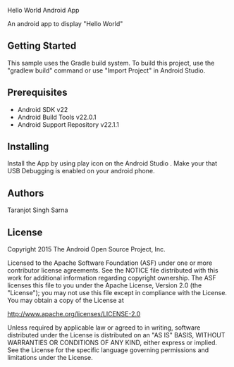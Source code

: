 Hello World Android App

An android app to display "Hello World"

Getting Started
---------------

This sample uses the Gradle build system. To build this project, use the
"gradlew build" command or use "Import Project" in Android Studio.

Prerequisites
-------------

- Android SDK v22
- Android Build Tools v22.0.1
- Android Support Repository v22.1.1

Installing
----------

Install the App by using play icon on the Android Studio . Make your that USB Debugging is enabled on your android phone.

Authors
-------

Taranjot Singh Sarna

License
-------

Copyright 2015 The Android Open Source Project, Inc.

Licensed to the Apache Software Foundation (ASF) under one or more contributor
license agreements.  See the NOTICE file distributed with this work for
additional information regarding copyright ownership.  The ASF licenses this
file to you under the Apache License, Version 2.0 (the "License"); you may not
use this file except in compliance with the License.  You may obtain a copy of
the License at

http://www.apache.org/licenses/LICENSE-2.0

Unless required by applicable law or agreed to in writing, software
distributed under the License is distributed on an "AS IS" BASIS, WITHOUT
WARRANTIES OR CONDITIONS OF ANY KIND, either express or implied.  See the
License for the specific language governing permissions and limitations under
the License.



